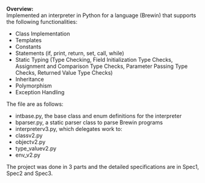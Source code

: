 **Overview:** <br />
Implemented an interpreter in Python for a language (Brewin) that supports the following functionalities: <br />
* Class Implementation
* Templates
* Constants
* Statements (if, print, return, set, call, while)
* Static Typing (Type Checking, Field Initialization Type Checks, Assignment and Comparison Type Checks, Parameter Passing Type Checks, Returned Value Type Checks)
* Inheritance
* Polymorphism
* Exception Handling <br />

The file are as follows: <br />
* intbase.py, the base class and enum definitions for the interpreter
* bparser.py, a static parser class to parse Brewin programs
* interpreterv3.py, which delegates work to:
* classv2.py
* objectv2.py
* type_valuev2.py
* env_v2.py

The project was done in 3 parts and the detailed specifications are in Spec1, Spec2 and Spec3.
